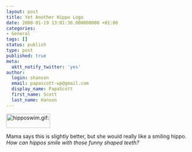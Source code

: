 ```yaml
---
layout: post
title: Yet Another Hippo Logo
date: 2000-01-19 13:01:36.000000000 +01:00
categories:
- General
tags: []
status: publish
type: post
published: true
meta:
  aktt_notify_twitter: 'yes'
author:
  login: shanson
  email: papascott-wp@gmail.com
  display_name: PapaScott
  first_name: Scott
  last_name: Hanson
---
```

<p><img src="https://res.cloudinary.com/papascott/image/upload/wordpress/wp-content/uploads/2000/01/hipposwim.gif" height="38" width="118" border="0" alt="hipposwim.gif: " /></p>
<p>Mama says this is slightly better, but she would really like a smiling hippo. <i>How can hippos smile with those funny shaped teeth?</i></p>
